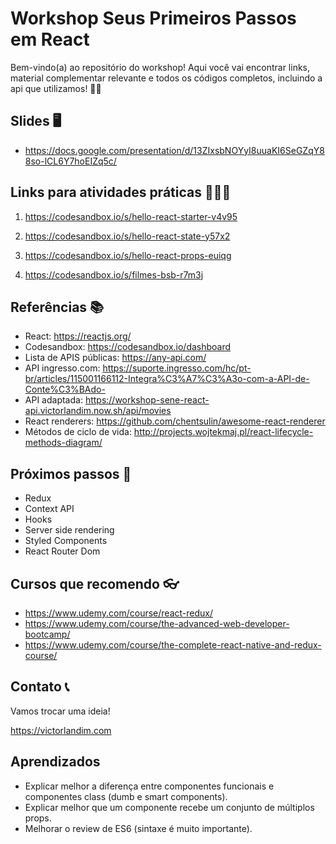 # Workshop Seus Primeiros Passos em React

Bem-vindo(a) ao repositório do workshop!
Aqui você vai encontrar links, material complementar relevante e todos os códigos completos, incluindo a api que utilizamos! 🙂🚀

## Slides 🖥

- https://docs.google.com/presentation/d/13ZIxsbNOYyI8uuaKI6SeGZqY88so-lCL6Y7hoEIZq5c/

## Links para atividades práticas 👩🏽‍💻

1. https://codesandbox.io/s/hello-react-starter-v4v95

2. https://codesandbox.io/s/hello-react-state-y57x2

3. https://codesandbox.io/s/hello-react-props-euiqg

4. https://codesandbox.io/s/filmes-bsb-r7m3j

## Referências 📚

- React: https://reactjs.org/
- Codesandbox: https://codesandbox.io/dashboard
- Lista de APIS públicas: https://any-api.com/
- API ingresso.com: https://suporte.ingresso.com/hc/pt-br/articles/115001166112-Integra%C3%A7%C3%A3o-com-a-API-de-Conte%C3%BAdo-
- API adaptada: https://workshop-sene-react-api.victorlandim.now.sh/api/movies
- React renderers: https://github.com/chentsulin/awesome-react-renderer
- Métodos de ciclo de vida: http://projects.wojtekmaj.pl/react-lifecycle-methods-diagram/

## Próximos passos 🐾

- Redux
- Context API
- Hooks
- Server side rendering
- Styled Components
- React Router Dom

## Cursos que recomendo 👓

- https://www.udemy.com/course/react-redux/
- https://www.udemy.com/course/the-advanced-web-developer-bootcamp/
- https://www.udemy.com/course/the-complete-react-native-and-redux-course/

## Contato 📞

Vamos trocar uma ideia!

https://victorlandim.com

## Aprendizados

- Explicar melhor a diferença entre componentes funcionais e componentes class (dumb e smart components).
- Explicar melhor que um componente recebe um conjunto de múltiplos props.
- Melhorar o review de ES6 (sintaxe é muito importante).

